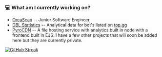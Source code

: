 <!--### ❓ Who am I? 🤖-->
<!-- ![GitHub metrics](https://github.com/Luke-6723/Luke-6723/blob/master/github-metrics.svg)<br> -->
### 💻 What am I currently working on?
- [OrcaScan](https://orcascan.com) -- Junior Software Engineer
- [DBL Statistics](https://dblstats.com) -- Analytical data for bot's listed on [top.gg](https://top.gg)
- [PyroCDN](https://pyrocdn.com) -- A file hosting service with analytics built in node with a frontend built in EJS.
I have a few other projects that will soon be added here but they are currently private.

[![GitHub Streak](https://streak-stats.demolab.com?user=Luke-6723&theme=dark&hide_border=true&border_radius=5&date_format=M%20j%5B%2C%20Y%5D)](https://git.io/streak-stats)
